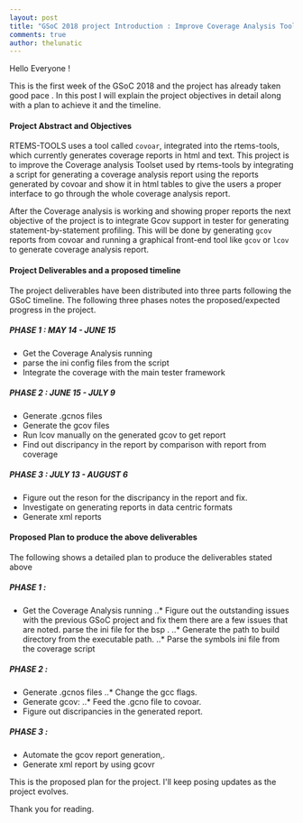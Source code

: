 ```yaml
---
layout: post
title: "GSoC 2018 project Introduction : Improve Coverage Analysis Toolset"
comments: true
author: thelunatic
---
```


Hello Everyone !

This is the first week of the GSoC 2018 and the project has already taken good pace . In this post I will explain the project objectives in detail along with a plan to achieve it and the timeline.

#### Project Abstract and Objectives

RTEMS-TOOLS uses a tool called `covoar`, integrated into the rtems-tools, which currently generates coverage reports in html and text. This project is to improve the Coverage analysis Toolset used by rtems-tools by integrating a script for generating a coverage analysis report using the reports generated by covoar and show it in html tables to give the users a proper interface to go through the whole coverage analysis report. 

After the Coverage analysis is working and showing proper reports the next objective of the project is to integrate Gcov support in tester for generating statement-by-statement profiling. This will be done by generating `gcov` reports from covoar and running a graphical front-end tool like `gcov` or `lcov` to generate coverage analysis report.

#### Project Deliverables and a proposed timeline 

The project deliverables have been distributed into three parts following the GSoC timeline. The following three phases notes the proposed/expected progress in the project.

##### PHASE 1 : MAY 14 - JUNE 15

* Get the Coverage Analysis running 
* parse the ini config files from the script
* Integrate the coverage with the main tester framework

##### PHASE 2 : JUNE 15 - JULY 9 

* Generate .gcnos files
* Generate the gcov files 
* Run lcov manually on the generated gcov to get report
* Find out discripancy in the report by comparison with report from coverage

##### PHASE 3 : JULY 13 - AUGUST 6 

* Figure out the reson for the discripancy in the report and fix.
* Investigate on generating reports in data centric formats 
* Generate xml reports 

#### Proposed Plan to produce the above deliverables 

The following shows a detailed plan to produce the deliverables stated above

##### PHASE 1 :

* Get the Coverage Analysis running
..* Figure out the outstanding issues with the previous GSoC project and fix them 
there are a few issues that are noted. parse the ini file for the bsp .
..* Generate the path to build directory from the executable path.
..* Parse the symbols ini file from the coverage script

##### PHASE 2 :

* Generate .gcnos files 
..* Change the gcc flags.
* Generate gcov:
..* Feed the .gcno file to covoar.
* Figure out discripancies in the generated report.

##### PHASE 3 :

* Automate the gcov report generation,.
* Generate xml report by using gcovr

This is the proposed plan for the project. I'll keep posing updates as the project evolves.

Thank you for reading. 
